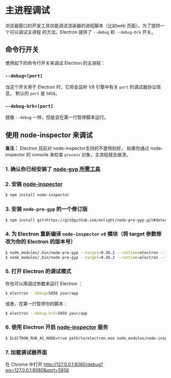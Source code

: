 # 主进程调试

浏览器窗口的开发工具仅能调试渲染器的进程脚本（比如web 页面）。为了提供一个可以调试主进程
的方法，Electron 提供了 `--debug` 和 `--debug-brk` 开关。

## 命令行开关

使用如下的命令行开关来调试 Electron 的主进程：

### `--debug=[port]`

当这个开关用于 Electron 时，它将会监听 V8 引擎中有关 `port` 的调试器协议信息。
默认的 `port` 是 `5858`。

### `--debug-brk=[port]`

就像 `--debug` 一样，但是会在第一行暂停脚本运行。

## 使用 node-inspector 来调试

__备注：__ Electron 目前对 node-inspector支持的不是特别好，
如果你通过 node-inspector 的 console 来检查 `process` 对象，主进程就会崩溃。

### 1. 确认你已经安装了 [node-gyp 所需工具](https://github.com/nodejs/node-gyp#installation)

### 2. 安装 [node-inspector][node-inspector]

```bash
$ npm install node-inspector
```

### 3. 安装 `node-pre-gyp` 的一个修订版

```bash
$ npm install git+https://git@github.com/enlight/node-pre-gyp.git#detect-electron-runtime-in-find
``` 

### 4. 为 Electron 重新编译 `node-inspector` `v8` 模块（将 target 参数修改为你的 Electron 的版本号）

```bash
$ node_modules/.bin/node-pre-gyp --target=0.36.2 --runtime=electron --fallback-to-build --directory node_modules/v8-debug/ --dist-url=https://atom.io/download/atom-shell reinstall
$ node_modules/.bin/node-pre-gyp --target=0.36.2 --runtime=electron --fallback-to-build --directory node_modules/v8-profiler/ --dist-url=https://atom.io/download/atom-shell reinstall
```

### 5. 打开 Electron 的调试模式

你也可以用调试参数来运行 Electron ：

```bash
$ electron --debug=5858 your/app
```

或者，在第一行暂停你的脚本：

```bash
$ electron --debug-brk=5858 your/app
```

### 6. 使用 Electron 开启 [node-inspector][node-inspector] 服务

```bash
$ ELECTRON_RUN_AS_NODE=true path/to/electron.exe node_modules/node-inspector/bin/inspector.js
```

### 7. 加载调试器界面

在 Chrome 中打开 http://127.0.0.1:8080/debug?ws=127.0.0.1:8080&port=5858

[node-inspector]: https://github.com/node-inspector/node-inspector
